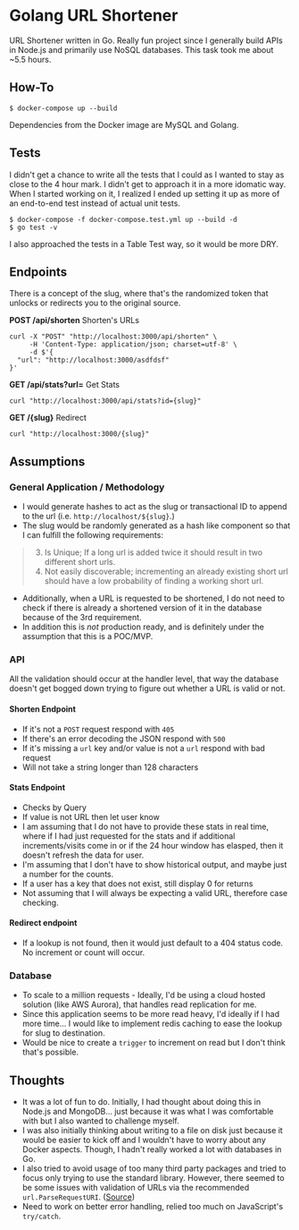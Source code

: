 # Golang URL Shortener
URL Shortener written in Go. Really fun project since I generally build APIs in Node.js and primarily use NoSQL databases. This task took me about ~5.5 hours.

## How-To
```shell
$ docker-compose up --build
```

Dependencies from the Docker image are MySQL and Golang.

## Tests
I didn't get a chance to write all the tests that I could as I wanted to stay as close to the 4 hour mark. I didn't get to approach it in a more idomatic way. When I started working on it, I realized I ended up setting it up as more of an end-to-end test instead of actual unit tests.

```shell
$ docker-compose -f docker-compose.test.yml up --build -d
$ go test -v
```

I also approached the tests in a Table Test way, so it would be more DRY.

## Endpoints 
There is a concept of the slug, where that's the randomized token that unlocks or redirects you to the original source.

**POST /api/shorten** Shorten's URLs
```shell
curl -X "POST" "http://localhost:3000/api/shorten" \
     -H 'Content-Type: application/json; charset=utf-8' \
     -d $'{
  "url": "http://localhost:3000/asdfdsf"
}'
```

**GET /api/stats?url=** Get Stats
```shell
curl "http://localhost:3000/api/stats?id={slug}"
```

**GET /{slug}** Redirect
```shell
curl "http://localhost:3000/{slug}"
```


## Assumptions
### General Application / Methodology
- I would generate hashes to act as the slug or transactional ID to append to the url (i.e. `http://localhost/${slug}`.)
- The slug would be randomly generated as a hash like component so that I can fulfill the following requirements: 
> 3. Is Unique; If a long url is added twice it should result in two different short urls.
> 4. Not easily discoverable; incrementing an already existing short url should have a low
probability of finding a working short url.
- Additionally, when a URL is requested to be shortened, I do not need to check if there is already a shortened version of it in the database because of the 3rd requirement.
- In addition this is _not_ production ready, and is definitely under the assumption that this is a POC/MVP.

### API
All the validation should occur at the handler level, that way the database doesn't get bogged down trying to figure out whether a URL is valid or not.

#### Shorten Endpoint
- If it's not a `POST` request respond with `405`
- If there's an error decoding the JSON respond with `500`
- If it's missing a `url` key and/or value is not a `url` respond with bad request
- Will not take a string longer than 128 characters

#### Stats Endpoint
- Checks by Query
- If value is not URL then let user know
- I am assuming that I do not have to provide these stats in real time, where if I had just requested for the stats and if additional increments/visits come in or if the 24 hour window has elasped, then it doesn't refresh the data for user.
- I'm assuming that I don't have to show historical output, and maybe just a number for the counts.
- If a user has a key that does not exist, still display 0 for returns
- Not assuming that I will always be expecting a valid URL, therefore case checking.

#### Redirect endpoint
- If a lookup is not found, then it would just default to a 404 status code. No increment or count will occur.

### Database
- To scale to a million requests - Ideally, I'd be using a cloud hosted solution (like AWS Aurora), that handles read replication for me.
- Since this application seems to be more read heavy, I'd ideally if I had more time... I would like to implement redis caching to ease the lookup for slug to destination.
- Would be nice to create a `trigger` to increment on read but I don't think that's possible.

## Thoughts
- It was a lot of fun to do. Initially, I had thought about doing this in Node.js and MongoDB... just because it was what I was comfortable with but I also wanted to challenge myself.
- I was also initially thinking about writing to a file on disk just because it would be easier to kick off and I wouldn't have to worry about any Docker aspects. Though, I hadn't really worked a lot with databases in Go.
- I also tried to avoid usage of too many third party packages and tried to focus only trying to use the standard library. However, there seemed to be some issues with validation of URLs via the recommended `url.ParseRequestURI`. ([Source](https://stackoverflow.com/questions/31480710/validate-url-with-standard-package-in-go))
- Need to work on better error handling, relied too much on JavaScript's `try/catch`.
